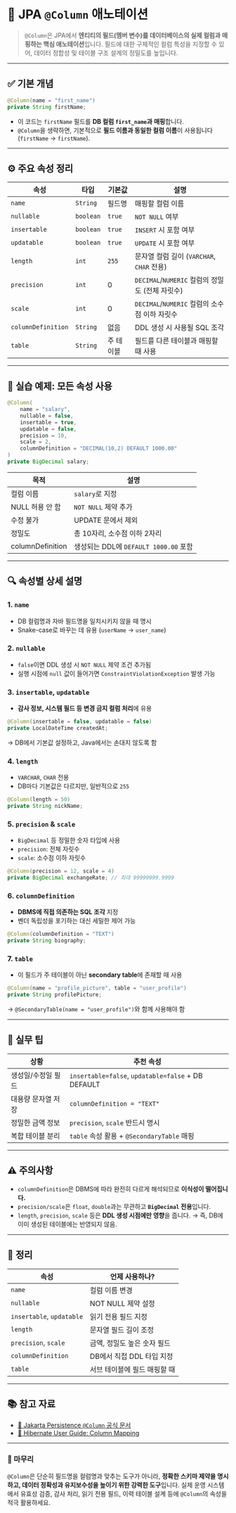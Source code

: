 # 🧩 JPA `@Column` 애노테이션

> `@Column`은 JPA에서 **엔티티의 필드(멤버 변수)를 데이터베이스의 실제 컬럼과 매핑하는 핵심 애노테이션**입니다. 필드에 대한 구체적인 컬럼 특성을 지정할 수 있어, 데이터 정합성 및 테이블 구조 설계의 정밀도를 높입니다.

---

## ✅ 기본 개념

```java
@Column(name = "first_name")
private String firstName;
```

* 이 코드는 `firstName` 필드를 **DB 컬럼 `first_name`과 매핑**합니다.
* `@Column`을 생략하면, 기본적으로 **필드 이름과 동일한 컬럼 이름**이 사용됩니다 (`firstName` → `firstName`).

---

## ⚙️ 주요 속성 정리

| 속성                 | 타입        | 기본값    | 설명                                   |
| ------------------ | --------- | ------ | ------------------------------------ |
| `name`             | `String`  | 필드명    | 매핑할 컬럼 이름                            |
| `nullable`         | `boolean` | `true` | `NOT NULL` 여부                        |
| `insertable`       | `boolean` | `true` | `INSERT` 시 포함 여부                     |
| `updatable`        | `boolean` | `true` | `UPDATE` 시 포함 여부                     |
| `length`           | `int`     | `255`  | 문자열 컬럼 길이 (`VARCHAR`, `CHAR` 전용)     |
| `precision`        | `int`     | 0      | `DECIMAL`/`NUMERIC` 컬럼의 정밀도 (전체 자릿수) |
| `scale`            | `int`     | 0      | `DECIMAL`/`NUMERIC` 컬럼의 소수점 이하 자릿수   |
| `columnDefinition` | `String`  | 없음     | DDL 생성 시 사용될 SQL 조각                  |
| `table`            | `String`  | 주 테이블  | 필드를 다른 테이블과 매핑할 때 사용                 |

---

## 🧪 실습 예제: 모든 속성 사용

```java
@Column(
    name = "salary",
    nullable = false,
    insertable = true,
    updatable = false,
    precision = 10,
    scale = 2,
    columnDefinition = "DECIMAL(10,2) DEFAULT 1000.00"
)
private BigDecimal salary;
```

| 목적               | 설명                             |
| ---------------- | ------------------------------ |
| 컬럼 이름            | `salary`로 지정                   |
| NULL 허용 안 함      | `NOT NULL` 제약 추가               |
| 수정 불가            | UPDATE 문에서 제외                  |
| 정밀도              | 총 10자리, 소수점 이하 2자리             |
| columnDefinition | 생성되는 DDL에 `DEFAULT 1000.00` 포함 |

---

## 🔍 속성별 상세 설명

### 1. `name`

* DB 컬럼명과 자바 필드명을 일치시키지 않을 때 명시
* Snake-case로 바꾸는 데 유용 (`userName` → `user_name`)

### 2. `nullable`

* `false`이면 DDL 생성 시 `NOT NULL` 제약 조건 추가됨
* 실행 시점에 `null` 값이 들어가면 `ConstraintViolationException` 발생 가능

### 3. `insertable`, `updatable`

* **감사 정보, 시스템 필드 등 변경 금지 컬럼 처리**에 유용

```java
@Column(insertable = false, updatable = false)
private LocalDateTime createdAt;
```

→ DB에서 기본값 설정하고, Java에서는 손대지 않도록 함

### 4. `length`

* `VARCHAR`, `CHAR` 전용
* DB마다 기본값은 다르지만, 일반적으로 `255`

```java
@Column(length = 50)
private String nickName;
```

### 5. `precision` & `scale`

* `BigDecimal` 등 정밀한 숫자 타입에 사용
* `precision`: 전체 자릿수
* `scale`: 소수점 이하 자릿수

```java
@Column(precision = 12, scale = 4)
private BigDecimal exchangeRate; // 최대 99999999.9999
```

### 6. `columnDefinition`

* **DBMS에 직접 의존하는 SQL 조각** 지정
* 벤더 독립성을 포기하는 대신 세밀한 제어 가능

```java
@Column(columnDefinition = "TEXT")
private String biography;
```

### 7. `table`

* 이 필드가 주 테이블이 아닌 **secondary table**에 존재할 때 사용

```java
@Column(name = "profile_picture", table = "user_profile")
private String profilePicture;
```

→ `@SecondaryTable(name = "user_profile")`와 함께 사용해야 함

---

## 🧠 실무 팁

| 상황         | 추천 속성                                              |
| ---------- | -------------------------------------------------- |
| 생성일/수정일 필드 | `insertable=false`, `updatable=false` + DB DEFAULT |
| 대용량 문자열 저장 | `columnDefinition = "TEXT"`                        |
| 정밀한 금액 정보  | `precision`, `scale` 반드시 명시                        |
| 복합 테이블 분리  | `table` 속성 활용 + `@SecondaryTable` 매핑               |

---

## ⚠️ 주의사항

* `columnDefinition`은 DBMS에 따라 완전히 다르게 해석되므로 **이식성이 떨어집니다.**
* `precision/scale`은 `float`, `double`과는 무관하고 **`BigDecimal` 전용**입니다.
* `length`, `precision`, `scale` 등은 **DDL 생성 시점에만 영향**을 줍니다.
  → 즉, DB에 이미 생성된 테이블에는 반영되지 않음.

---

## 📘 정리

| 속성                        | 언제 사용하나?          |
| ------------------------- | ----------------- |
| `name`                    | 컬럼 이름 변경          |
| `nullable`                | NOT NULL 제약 설정    |
| `insertable`, `updatable` | 읽기 전용 필드 지정       |
| `length`                  | 문자열 필드 길이 조정      |
| `precision`, `scale`      | 금액, 정밀도 높은 숫자 필드  |
| `columnDefinition`        | DB에서 직접 DDL 타입 지정 |
| `table`                   | 서브 테이블에 필드 매핑할 때  |

---

## 📚 참고 자료

* [📖 Jakarta Persistence `@Column` 공식 문서](https://jakarta.ee/specifications/persistence/3.1/apidocs/jakarta.persistence/jakarta/persistence/Column.html)
* [📘 Hibernate User Guide: Column Mapping](https://docs.jboss.org/hibernate/orm/current/userguide/html_single/Hibernate_User_Guide.html#mapping-column)

---

### 🎯 마무리

`@Column`은 단순히 필드명을 컬럼명과 맞추는 도구가 아니라, **정확한 스키마 제약을 명시하고, 데이터 정확성과 유지보수성을 높이기 위한 강력한 도구**입니다.
실제 운영 시스템에서 유효성 검증, 감사 처리, 읽기 전용 필드, 이력 테이블 설계 등에 `@Column`의 속성을 적극 활용하세요.
